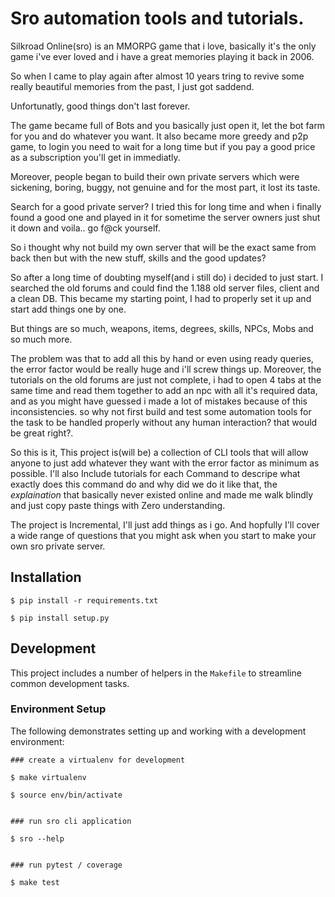 # Sro automation tools and tutorials.

Silkroad Online(sro) is an MMORPG game that i love, basically it's the only game i've ever loved and i have a great memories playing it back in 2006.

So when I came to play again after almost 10 years tring to revive some really beautiful memories from the past, I just got saddend.

Unfortunatly, good things don't last forever.

The game became full of Bots and you basically just open it, let the bot farm for you and do whatever you want. It also became more greedy and p2p game, to login you need to wait for a long time but if you pay a good price as a subscription you'll get in immediatly.

Moreover, people began to build their own private servers which were sickening, boring, buggy, not genuine and for the most part, it lost its taste.

Search for a good private server? I tried this for long time and when i finally found a good one and played in it for sometime the server owners just shut it down and voila.. go f@ck yourself.

So i thought why not build my own server that will be the exact same from back then but with the new stuff, skills and the good updates?

So after a long time of doubting myself(and i still do) i decided to just start. 
I searched the old forums and could find the 1.188 old server files, client and a clean DB.
This became my starting point, I had to properly set it up and start add things one by one.

But things are so much, weapons, items, degrees, skills, NPCs, Mobs and so much more.

The problem was that to add all this by hand or even using ready queries, the error factor would be really huge and i'll screw things up. Moreover, the tutorials on the old forums are just not complete, i had to open 4 tabs at the same time and read them together to add an npc with all it's required data, and as you might have guessed i made a lot of mistakes because of this inconsistencies. so why not first build and test some automation tools for the task to be handled properly without any human interaction? that would be great right?.

So this is it, This project is(will be) a collection of CLI tools that will allow anyone to just add whatever they want with the error factor as minimum as possible. I'll also Include tutorials for each Command to descripe what exactly does this command do and why did we do it like that, the *explaination* that basically never existed online and made me walk blindly and just copy paste things with Zero understanding.

The project is Incremental, I'll just add things as i go. And hopfully I'll cover a wide range of questions that you might ask when you start to make your own sro private server.

## Installation

```
$ pip install -r requirements.txt

$ pip install setup.py
```

## Development

This project includes a number of helpers in the `Makefile` to streamline common development tasks.

### Environment Setup

The following demonstrates setting up and working with a development environment:

```
### create a virtualenv for development

$ make virtualenv

$ source env/bin/activate


### run sro cli application

$ sro --help


### run pytest / coverage

$ make test
```

